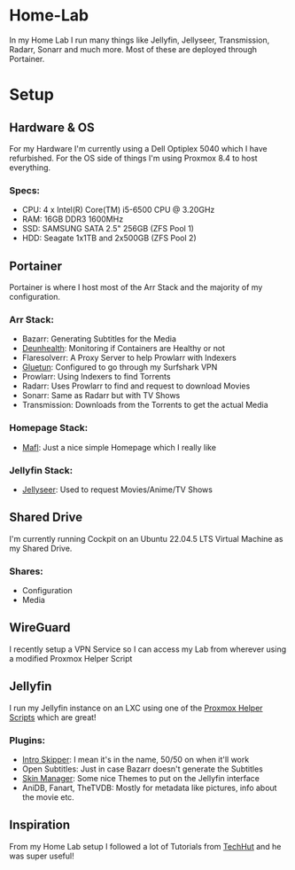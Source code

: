 # Home-Lab
In my Home Lab I run many things like Jellyfin, Jellyseer, Transmission, Radarr, Sonarr and much more. Most of these are deployed through Portainer.

# Setup

## Hardware & OS
For my Hardware I'm currently using a Dell Optiplex 5040 which I have refurbished. For the OS side of things I'm using Proxmox 8.4 to host everything.

### Specs:
- CPU: 4 x Intel(R) Core(TM) i5-6500 CPU @ 3.20GHz
- RAM: 16GB DDR3 1600MHz
- SSD: SAMSUNG SATA 2.5" 256GB (ZFS Pool 1)
- HDD: Seagate 1x1TB and 2x500GB (ZFS Pool 2)


## Portainer
Portainer is where I host most of the Arr Stack and the majority of my configuration.

### Arr Stack:
- Bazarr: Generating Subtitles for the Media
- [Deunhealth](https://github.com/qdm12/deunhealth): Monitoring if Containers are Healthy or not
- Flaresolverr: A Proxy Server to help Prowlarr with Indexers
- [Gluetun](https://github.com/qdm12/gluetun): Configured to go through my Surfshark VPN 
- Prowlarr: Using Indexers to find Torrents
- Radarr: Uses Prowlarr to find and request to download Movies
- Sonarr: Same as Radarr but with TV Shows
- Transmission: Downloads from the Torrents to get the actual Media

### Homepage Stack:
- [Mafl](https://github.com/hywax/mafl): Just a nice simple Homepage which I really like

### Jellyfin Stack:
- [Jellyseer](https://github.com/Fallenbagel/jellyseerr): Used to request Movies/Anime/TV Shows

## Shared Drive
I'm currently running Cockpit on an Ubuntu 22.04.5 LTS Virtual Machine as my Shared Drive. 

### Shares:
- Configuration
- Media

## WireGuard
I recently setup a VPN Service so I can access my Lab from wherever using a modified Proxmox Helper Script

## Jellyfin
I run my Jellyfin instance on an LXC using one of the [Proxmox Helper Scripts](https://tteck.github.io/Proxmox/) which are great!

### Plugins:
- [Intro Skipper](https://github.com/intro-skipper/intro-skipper): I mean it's in the name, 50/50 on when it'll work
- Open Subtitles: Just in case Bazarr doesn't generate the Subtitles
- [Skin Manager](https://github.com/danieladov/jellyfin-plugin-skin-manager): Some nice Themes to put on the Jellyfin interface
- AniDB, Fanart, TheTVDB: Mostly for metadata like pictures, info about the movie etc.

## Inspiration
From my Home Lab setup I followed a lot of Tutorials from [TechHut](https://www.youtube.com/@TechHut) and he was super useful!
